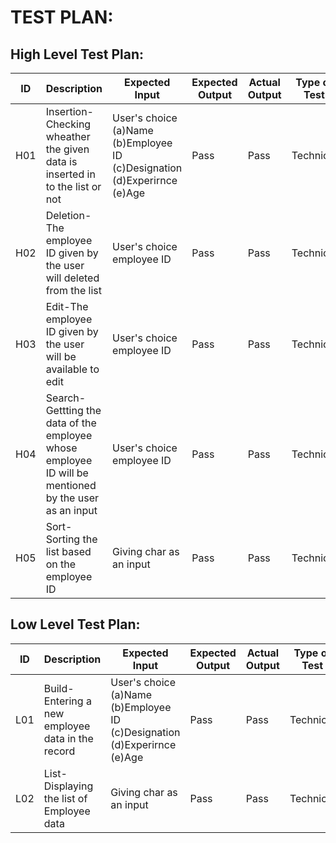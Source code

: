 # TEST PLAN:

## High Level Test Plan:

|ID|Description|Expected Input|Expected Output|Actual Output|Type of Test|
|--|-----------|--------------|---------------|-------------|------------|
|H01|Insertion-Checking wheather the given data is inserted in to the list or not|User's choice (a)Name (b)Employee ID (c)Designation (d)Experirnce (e)Age|Pass|Pass|Technical|
|H02|Deletion-The employee ID given by the user will deleted from the list|User's choice employee ID|Pass|Pass|Technical|
|H03|Edit-The employee ID given by the user will be available to edit|User's choice employee ID|Pass|Pass|Technical|
|H04|Search-Gettting the data of the employee whose employee ID will be mentioned by the user as an input|User's choice employee ID|Pass|Pass|Technical|
|H05|Sort-Sorting the list based on the employee ID|Giving char as an input|Pass|Pass|Technical|


## Low Level Test Plan:

|ID|Description|Expected Input|Expected Output|Actual Output|Type of Test|
|--|-----------|--------------|---------------|-------------|------------|
|L01|Build-Entering a new employee data in the record|User's choice (a)Name (b)Employee ID (c)Designation (d)Experirnce (e)Age|Pass|Pass|Technical|
|L02|List-Displaying the list of Employee data|Giving char as an input|Pass|Pass|Technical|


